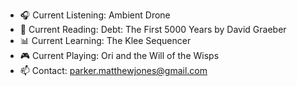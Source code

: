 - 🎧 Current Listening: Ambient Drone
- 📕 Current Reading: Debt: The First 5000 Years by David Graeber
- 📊 Current Learning: The Klee Sequencer
- 🎮 Current Playing: Ori and the Will of the Wisps
- 📫 Contact: parker.matthewjones@gmail.com
